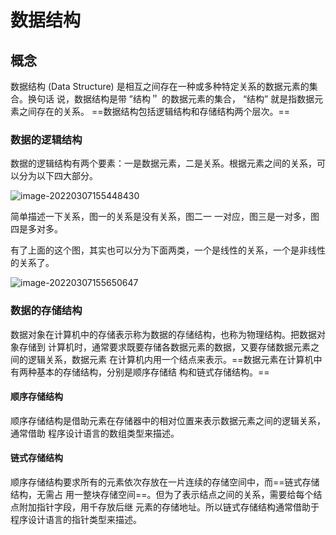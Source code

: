 # 数据结构

## 概念

数据结构 (Data Structure) 是相互之间存在一种或多种特定关系的数据元素的集合。换句话 说，数据结构是带 ”结构＂ 的数据元素的集合， “结构” 就是指数据元素之间存在的关系。 ==数据结构包括逻辑结构和存储结构两个层次。==

### 数据的逻辑结构

数据的逻辑结构有两个要素：一是数据元素，二是关系。根据元素之间的关系，可以分为以下四大部分。

![image-20220307155448430](https://ssuublog.oss-cn-shenzhen.aliyuncs.com/%E6%95%B0%E6%8D%AE%E7%BB%93%E6%9E%84/%E7%BB%AA%E8%AE%BA/%E5%9B%9B%E7%B1%BB%E5%9F%BA%E6%9C%AC%E9%80%BB%E8%BE%91%E7%BB%93%E6%9E%84%E5%85%B3%E7%B3%BB%E5%9B%BE.jpg)

简单描述一下关系，图一的关系是没有关系，图二一 一对应，图三是一对多，图四是多对多。

有了上面的这个图，其实也可以分为下面两类，一个是线性的关系，一个是非线性的关系了。

![image-20220307155650647](https://ssuublog.oss-cn-shenzhen.aliyuncs.com/%E6%95%B0%E6%8D%AE%E7%BB%93%E6%9E%84/%E7%BB%AA%E8%AE%BA/%E5%87%A0%E7%A7%8D%E9%80%BB%E8%BE%91%E7%BB%93%E6%9E%84%E5%B1%82%E6%AC%A1%E5%9B%BE.png)

### 数据的存储结构

数据对象在计算机中的存储表示称为数据的存储结构，也称为物理结构。把数据对象存储到 计算机时，通常要求既要存储各数据元素的数据，又要存储数据元素之间的逻辑关系，数据元素 在计算机内用一个结点来表示。==数据元素在计算机中有两种基本的存储结构，分别是顺序存储结 构和链式存储结构。==

#### 顺序存储结构

顺序存储结构是借助元素在存储器中的相对位置来表示数据元素之间的逻辑关系，通常借助 程序设计语言的数组类型来描述。

#### 链式存储结构

顺序存储结构要求所有的元素依次存放在一片连续的存储空间中，而==链式存储结构，无需占 用一整块存储空间==。但为了表示结点之间的关系，需要给每个结点附加指针字段，用千存放后继 元素的存储地址。所以链式存储结构通常借助于程序设计语言的指针类型来描述。



